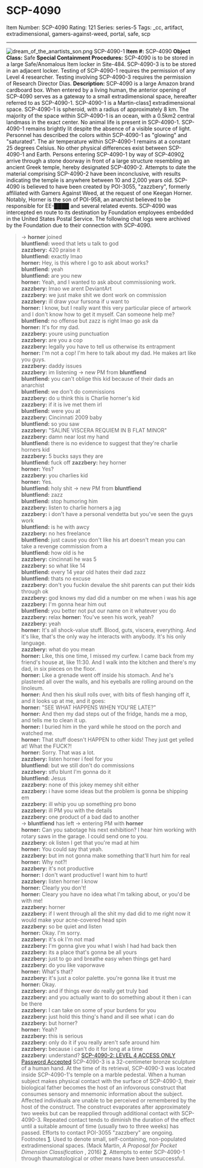 # SCP-4090
Item Number: SCP-4090
Rating: 121
Series: series-5
Tags: _cc, artifact, extradimensional, gamers-against-weed, portal, safe, scp

---

![dream_of_the_anartists_son.png](https://scp-wiki.wdfiles.com/local--files/scp-4090/dream_of_the_anartists_son.png)
SCP-4090-1
**Item #:** SCP-4090
**Object Class:** Safe
**Special Containment Procedures:** SCP-4090 is to be stored in a large Safe/Anomalous Item locker in Site-484. SCP-4090-3 is to be stored in an adjacent locker. Testing of SCP-4090-1 requires the permission of any Level 4 researcher. Testing involving SCP-4090-3 requires the permission of Research Director Dias.
**Description:** SCP-4090 is a large Amazon brand cardboard box. When entered by a living human, the anterior opening of SCP-4090 serves as a gateway to a small extradimensional space, hereafter referred to as SCP-4090-1.
SCP-4090-1 is a Martin-class[1](javascript:;) extradimensional space. SCP-4090-1 is spheroid, with a radius of approximately 8 km. The majority of the space within SCP-4090-1 is an ocean, with a 0.5km2 central landmass in the exact center. No animal life is present in SCP-4090-1.
SCP-4090-1 remains brightly lit despite the absence of a visible source of light. Personnel has described the colors within SCP-4090-1 as "glowing" and "saturated". The air temperature within SCP-4090-1 remains at a constant 25 degrees Celsius. No other physical differences exist between SCP-4090-1 and Earth.
Persons entering SCP-4090-1 by way of SCP-4090[2](javascript:;) arrive through a stone doorway in front of a large structure resembling an ancient Greek temple, hereby designated SCP-4090-2. Attempts to date the material comprising SCP-4090-2 have been inconclusive, with results indicating the temple is anywhere between 10 and 2,000 years old.
SCP-4090 is believed to have been created by POI-3055, "zazzbery", formerly affiliated with Gamers Against Weed, at the request of one Keegan Horner. Notably, Horner is the son of POI-958, an anarchist believed to be responsible for EE-████ and several related events. SCP-4090 was intercepted en route to its destination by Foundation employees embedded in the United States Postal Service.
The following chat logs were archived by the Foundation due to their connection with SCP-4090.
> -> **horner** joined  
>  **bluntfiend:** weed that lets u talk to god  
>  **zazzbery:** 420 praise it  
>  **bluntfiend:** exactly lmao  
>  **horner:** Hey, is this where I go to ask about works?  
>  **bluntfiend:** yeah  
>  **bluntfiend:** are you new  
>  **horner:** Yeah, and I wanted to ask about commissioning work.  
>  **zazzbery:** lmao we arent DeviantArt  
>  **zazzbery:** we just make shit we dont work on commission  
>  **zazzbery:** ill draw your fursona if u want to  
>  **horner:** I know, but I really want this very particular piece of artwork and I don't know how to get it myself. Can someone help me?  
>  **bluntfiend:** no offense but zazz is right lmao go ask da  
>  **horner:** It's for my dad.  
>  **zazzbery:** youre using punctuation  
>  **zazzbery:** are you a cop  
>  **zazzbery:** legally you have to tell us otherwise its entrapment  
>  **horner:** I'm not a cop! I'm here to talk about my dad. He makes art like you guys.  
>  **zazzbery:** daddy issues  
>  **zazzbery:** im listening
> -> new PM from **bluntfiend**  
>  **bluntfiend:** you can't oblige this kid because of their dads an anarchist  
>  **bluntfiend:** we don't do commissions  
>  **zazzbery:** do u think this is Charlie horner's kid  
>  **zazzbery:** if it is ive met them irl  
>  **bluntfiend:** were you at  
>  **zazzbery:** Cincinnati 2009 baby  
>  **bluntfiend:** so you saw  
>  **zazzbery:** "SALINE VISCERA REQUIEM IN B FLAT MINOR"  
>  **zazzbery:** damn near lost my hand  
>  **bluntfiend:** there is no evidence to suggest that they're charlie horners kid  
>  **zazzbery:** 5 bucks says they are  
>  **bluntfiend:** fuck off
> **zazzbery:** hey horner  
>  **horner:** Yes?  
>  **zazzbery:** you charlies kid  
>  **horner:** Yes.  
>  **bluntfiend:** holy shit
> -> new PM from **bluntfiend**  
>  **bluntfiend:** zazz  
>  **bluntfiend:** stop humoring him  
>  **zazzbery:** listen to charlie horners a jag  
>  **zazzbery:** i don't have a personal vendetta but you've seen the guys work  
>  **bluntfiend:** is he with awcy  
>  **zazzbery:** no hes freelance  
>  **bluntfiend:** just cause you don't like his art doesn't mean you can take a revenge commission from a  
>  **bluntfiend:** how old is he  
>  **zazzbery:** cincinnati he was 5  
>  **zazzbery:** so what like 14  
>  **bluntfiend:** every 14 year old hates their dad zazz  
>  **bluntfiend:** thats no excuse  
>  **zazzbery:** don't you fuckin devalue the shit parents can put their kids through ok  
>  **zazzbery:** god knows my dad did a number on me when i was his age  
>  **zazzbery:** I'm gonna hear him out  
>  **bluntfiend:** you better not put our name on it whatever you do  
>  **zazzbery:** relax
> **horner:** You've seen his work, yeah?  
>  **zazzbery:** yeah  
>  **horner:** It's all shock-value stuff. Blood, guts, viscera, everything. And it's like, that's the only way he interacts with anybody. It's his only language.  
>  **zazzbery:** what do you mean  
>  **horner:** Like, this one time, I missed my curfew. I came back from my friend's house at, like 11:30. And I walk into the kitchen and there's my dad, in six pieces on the floor.  
>  **horner:** Like a grenade went off inside his stomach. And he's plastered all over the walls, and his eyeballs are rolling around on the linoleum.  
>  **horner:** And then his skull rolls over, with bits of flesh hanging off it, and it looks up at me, and it goes:  
>  **horner:** "SEE WHAT HAPPENS WHEN YOU'RE LATE?"  
>  **horner:** And then my dad steps out of the fridge, hands me a mop, and tells me to clean it up.  
>  **horner:** I buried him in the yard while he stood on the porch and watched me.  
>  **horner:** That stuff doesn't HAPPEN to other kids! They just get yelled at! What the FUCK?!  
>  **horner:** Sorry. That was a lot.  
>  **zazzbery:** listen horner i feel for you  
>  **bluntfiend:** but we still don't do commissions  
>  **zazzbery:** stfu blunt I'm gonna do it  
>  **bluntfiend:** Jesus  
>  **zazzbery:** none of this jokey memey shit either  
>  **zazzbery:** i have some ideas but the problem is gonna be shipping em  
>  **zazzbery:** ill whip you up something pro bono  
>  **zazzbery:** ill PM you with the details  
>  **zazzbery:** one product of a bad dad to another  
>  -> **bluntfiend** has left
> -> entering PM with **horner**  
>  **horner:** Can you sabotage his next exhibition? I hear him working with rotary saws in the garage. I could send one to you.  
>  **zazzbery:** ok listen I get that you're mad at him  
>  **horner:** You could say that yeah.  
>  **zazzbery:** but im not gonna make something that'll hurt him for real  
>  **horner:** Why not?!  
>  **zazzbery:** it's not productive  
>  **horner:** I don't want productive! I want him to hurt!  
>  **zazzbery:** listen horner I know  
>  **horner:** Clearly you don't!  
>  **horner:** Cleary you have no idea what I'm talking about, or you'd be with me!  
>  **zazzbery:** horner  
>  **zazzbery:** if I went through all the shit my dad did to me right now it would make your acne-covered head spin  
>  **zazzbery:** so be quiet and listen  
>  **horner:** Okay. I'm sorry.  
>  **zazzbery:** it's ok I'm not mad  
>  **zazzbery:** I'm gonna give you what I wish I had had back then  
>  **zazzbery:** its a place that's gonna be all yours  
>  **zazzbery:** just to go and breathe easy when things get hard  
>  **zazzbery:** do you like vaporwave  
>  **horner:** What's that?  
>  **zazzbery:** it's just a color palette. you're gonna like it trust me  
>  **horner:** Okay.  
>  **zazzbery:** and if things ever do really get truly bad  
>  **zazzbery:** and you actually want to do something about it then i can be there  
>  **zazzbery:** I can take on some of your burdens for you  
>  **zazzbery:** just hold this thing's hand and ill see what i can do  
>  **zazzbery:** but horner?  
>  **horner:** Yeah?  
>  **zazzbery:** this is serious  
>  **zazzbery:** only do it if you really aren't safe around him  
>  **zazzbery:** because i can't do it for long at a time  
>  **zazzbery:** understand?
[SCP-4090-2: LEVEL 4 ACCESS ONLY](javascript:;)
[Password Accepted](javascript:;)
SCP-4090-3 is a 32-centimeter bronze sculpture of a human hand. At the time of its retrieval, SCP-4090-3 was located inside SCP-4090-1's temple on a marble pedestal. When a human subject makes physical contact with the surface of SCP-4090-3, their biological father becomes the host of an infovorous construct that consumes sensory and mnemonic information about the subject. Affected individuals are unable to be perceived or remembered by the host of the construct. The construct evaporates after approximately two weeks but can be reapplied through additional contact with SCP-4090-3. Repeated contact tends to diminish the duration of the effect until a suitable amount of time (usually two to three weeks) has passed.
Efforts to contact POI-3055 "zazzbery" are ongoing.
Footnotes
[1](javascript:;). Used to denote small, self-containing, non-populated extradimensional spaces. (Mack Martin, _A Proposal for Pocket Dimension Classification_ , 2016)
[2](javascript:;). Attempts to enter SCP-4090-1 through thaumatological or other means have been unsuccessful.